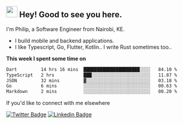 <h2><img src="https://slackmojis.com/emojis/3643-cool-doge/download" width="30"/> Hey! Good to see you here.</h2>

<p>I'm Philip, a Software Engineer from Nairobi, KE. 

- I build mobile and backend applications.
- I like Typescript, Go, Flutter, Kotlin.. I write Rust sometimes too..</p>

**This week I spent some time on**
<!--START_SECTION:waka-->

```txt
Dart         14 hrs 16 mins  █████████████████████░░░░   84.10 %
TypeScript   2 hrs           ███░░░░░░░░░░░░░░░░░░░░░░   11.87 %
JSON         32 mins         ▓░░░░░░░░░░░░░░░░░░░░░░░░   03.18 %
Go           6 mins          ░░░░░░░░░░░░░░░░░░░░░░░░░   00.63 %
Markdown     2 mins          ░░░░░░░░░░░░░░░░░░░░░░░░░   00.20 %
```

<!--END_SECTION:waka-->

If you'd like to connect with me elsewhere

[![Twitter Badge](https://img.shields.io/badge/-Twitter-1ca0f1?style=flat-square&labelColor=1ca0f1&logo=twitter&logoColor=white&link=https://twitter.com/_diogorodrigues)](https://twitter.com/kimathiphil)  [![Linkedin Badge](https://img.shields.io/badge/-LinkedIn-blue?style=flat-square&logo=Linkedin&logoColor=white&link=https://www.linkedin.com/in/philip-kimathi-2604a9114/)](https://www.linkedin.com/in/philip-kimathi-2604a9114/)
